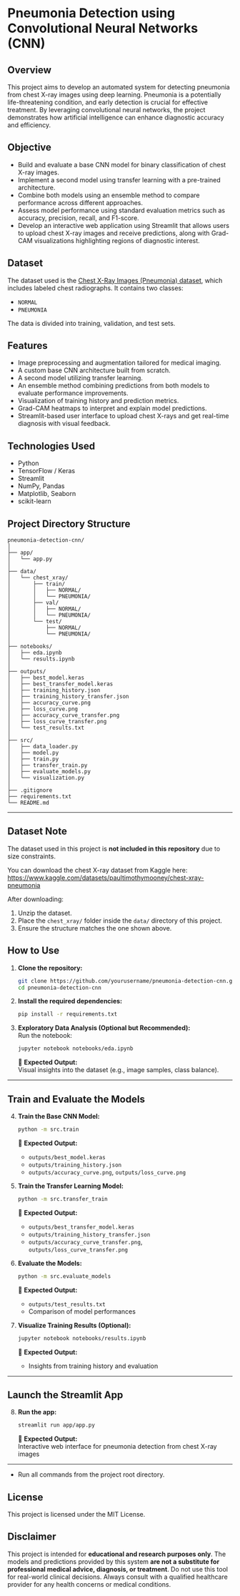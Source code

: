 # Pneumonia Detection using Convolutional Neural Networks (CNN)

## Overview

This project aims to develop an automated system for detecting pneumonia from chest X-ray images using deep learning. Pneumonia is a potentially life-threatening condition, and early detection is crucial for effective treatment. By leveraging convolutional neural networks, the project demonstrates how artificial intelligence can enhance diagnostic accuracy and efficiency.

## Objective

- Build and evaluate a base CNN model for binary classification of chest X-ray images.
- Implement a second model using transfer learning with a pre-trained architecture.
- Combine both models using an ensemble method to compare performance across different approaches.
- Assess model performance using standard evaluation metrics such as accuracy, precision, recall, and F1-score.
- Develop an interactive web application using Streamlit that allows users to upload chest X-ray images and receive predictions, along with Grad-CAM visualizations highlighting regions of diagnostic interest.

## Dataset

The dataset used is the [Chest X-Ray Images (Pneumonia) dataset](https://www.kaggle.com/paultimothymooney/chest-xray-pneumonia), which includes labeled chest radiographs. It contains two classes:
- `NORMAL`
- `PNEUMONIA`

The data is divided into training, validation, and test sets.

## Features

- Image preprocessing and augmentation tailored for medical imaging.
- A custom base CNN architecture built from scratch.
- A second model utilizing transfer learning.
- An ensemble method combining predictions from both models to evaluate performance improvements.
- Visualization of training history and prediction metrics.
- Grad-CAM heatmaps to interpret and explain model predictions.
- Streamlit-based user interface to upload chest X-rays and get real-time diagnosis with visual feedback.

## Technologies Used

- Python
- TensorFlow / Keras
- Streamlit
- NumPy, Pandas
- Matplotlib, Seaborn
- scikit-learn

##  Project Directory Structure
```
pneumonia-detection-cnn/
│
├── app/
│   └── app.py
│
├── data/
│   └── chest_xray/
│       ├── train/
│       │   ├── NORMAL/
│       │   └── PNEUMONIA/
│       ├── val/
│       │   ├── NORMAL/
│       │   └── PNEUMONIA/
│       └── test/
│           ├── NORMAL/
│           └── PNEUMONIA/
│
├── notebooks/
│   ├── eda.ipynb
│   └── results.ipynb
│
├── outputs/
│   ├── best_model.keras
│   ├── best_transfer_model.keras
│   ├── training_history.json
│   ├── training_history_transfer.json
│   ├── accuracy_curve.png
│   ├── loss_curve.png
│   ├── accuracy_curve_transfer.png
│   ├── loss_curve_transfer.png
│   └── test_results.txt
│
├── src/
│   ├── data_loader.py
│   ├── model.py
│   ├── train.py
│   ├── transfer_train.py
│   ├── evaluate_models.py
│   └── visualization.py
│
├── .gitignore
├── requirements.txt
└── README.md
```
---

## Dataset Note

The dataset used in this project is **not included in this repository** due to size constraints.

You can download the chest X-ray dataset from Kaggle here:  
https://www.kaggle.com/datasets/paultimothymooney/chest-xray-pneumonia

After downloading:
1. Unzip the dataset.
2. Place the `chest_xray/` folder inside the `data/` directory of this project.
3. Ensure the structure matches the one shown above.


## How to Use

1. **Clone the repository:**
    ```bash
    git clone https://github.com/yourusername/pneumonia-detection-cnn.git
    cd pneumonia-detection-cnn
    ```

2. **Install the required dependencies:**
    ```bash
    pip install -r requirements.txt
    ```

3. **Exploratory Data Analysis (Optional but Recommended):**  
    Run the notebook:
    ```bash
    jupyter notebook notebooks/eda.ipynb
    ```
    📌 **Expected Output:**  
    Visual insights into the dataset (e.g., image samples, class balance).

---

##  Train and Evaluate the Models

4. **Train the Base CNN Model:**
    ```bash
    python -m src.train
    ```
    📌 **Expected Output:**  
    - `outputs/best_model.keras`  
    - `outputs/training_history.json`  
    - `outputs/accuracy_curve.png`, `outputs/loss_curve.png`

5. **Train the Transfer Learning Model:**
    ```bash
    python -m src.transfer_train
    ```
    📌 **Expected Output:**  
    - `outputs/best_transfer_model.keras`  
    - `outputs/training_history_transfer.json`  
    - `outputs/accuracy_curve_transfer.png`, `outputs/loss_curve_transfer.png`

6. **Evaluate the Models:**
    ```bash
    python -m src.evaluate_models
    ```
    📌 **Expected Output:**  
    - `outputs/test_results.txt`  
    - Comparison of model performances

7. **Visualize Training Results (Optional):**
    ```bash
    jupyter notebook notebooks/results.ipynb
    ```
    📌 **Expected Output:**  
    - Insights from training history and evaluation

---

## Launch the Streamlit App

8. **Run the app:**
    ```bash
    streamlit run app/app.py
    ```
    📌 **Expected Output:**  
    Interactive web interface for pneumonia detection from chest X-ray images

---

- Run all commands from the project root directory.

## License

This project is licensed under the MIT License.

## Disclaimer

This project is intended for **educational and research purposes only**. The models and predictions provided by this system **are not a substitute for professional medical advice, diagnosis, or treatment**. Do not use this tool for real-world clinical decisions. Always consult with a qualified healthcare provider for any health concerns or medical conditions.


